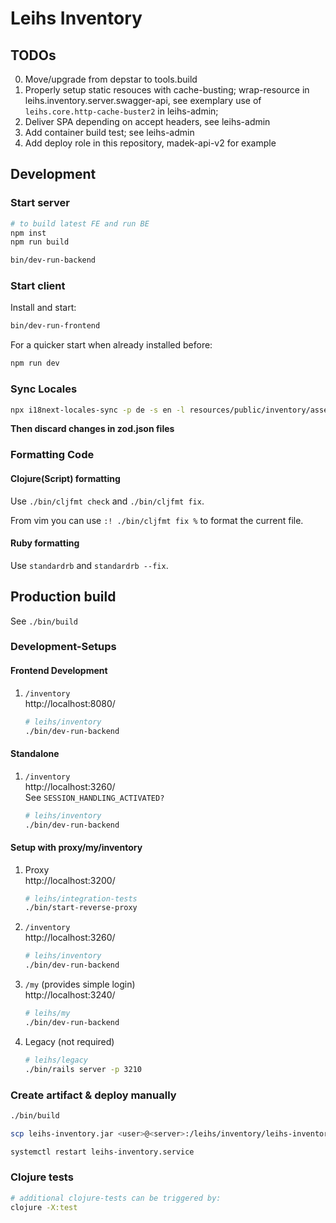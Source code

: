 # Leihs Inventory

## TODOs

0. Move/upgrade from depstar to tools.build
1. Properly setup static resouces with cache-busting; wrap-resource in
   leihs.inventory.server.swagger-api, see exemplary use of
   `leihs.core.http-cache-buster2` in leihs-admin;
2. Deliver SPA depending on accept headers, see leihs-admin
3. Add container build test; see leihs-admin
4. Add deploy role in this repository, madek-api-v2 for example

## Development

### Start server

```sh
# to build latest FE and run BE
npm inst
npm run build

bin/dev-run-backend
```

### Start client

Install and start:

```sh
bin/dev-run-frontend
```

For a quicker start when already installed before:

```sh
npm run dev
```

### Sync Locales

```sh
npx i18next-locales-sync -p de -s en -l resources/public/inventory/assets/locales/ --spaces 2 --useEmptyString true
```

**Then discard changes in zod.json files**

### Formatting Code

#### Clojure(Script) formatting

Use `./bin/cljfmt check` and `./bin/cljfmt fix`.

From vim you can use `:! ./bin/cljfmt fix %` to format the current file.

#### Ruby formatting

Use `standardrb` and `standardrb --fix`.

## Production build

See `./bin/build`

### Development-Setups

#### Frontend Development

1. `/inventory`  
   http://localhost:8080/

   ```bash
   # leihs/inventory
   ./bin/dev-run-backend
   ```

#### Standalone

1. `/inventory`  
   http://localhost:3260/  
   See `SESSION_HANDLING_ACTIVATED?`
   ```bash
   # leihs/inventory
   ./bin/dev-run-backend
   ```

#### Setup with proxy/my/inventory

1. Proxy  
   http://localhost:3200/
   ```bash
   # leihs/integration-tests
   ./bin/start-reverse-proxy
   ```
2. `/inventory`  
   http://localhost:3260/
   ```bash
   # leihs/inventory
   ./bin/dev-run-backend
   ```
3. `/my` (provides simple login)  
   http://localhost:3240/
   ```bash
   # leihs/my
   ./bin/dev-run-backend
   ```
4. Legacy (not required)
   ```bash
   # leihs/legacy
   ./bin/rails server -p 3210
   ```

### Create artifact & deploy manually

```bash
./bin/build

scp leihs-inventory.jar <user>@<server>:/leihs/inventory/leihs-inventory.jar

systemctl restart leihs-inventory.service
```

### Clojure tests

```bash
# additional clojure-tests can be triggered by:
clojure -X:test
```
